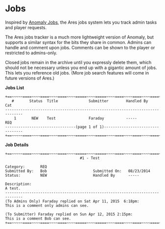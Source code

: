 Jobs
====

Inspired by [Anomaly Jobs](https://code.google.com/p/anomalyjobs/), the Ares jobs system lets you track admin tasks and player requests.

The Ares jobs tracker is a much more lightweight version of Anomaly, but supports a similar syntax for the bits they share in common.  Admins can handle and comment upon jobs.  Comments can be shown to the player or restricted to admins-only.

Closed jobs remain in the archive until you expressly delete them, which should not be necessary unless you end up with a gigantic amount of jobs.  This lets you reference old jobs.  (More job search features will come in future versions of Ares.)

**Jobs List**

    +==~~~~~====~~~~====~~~~====~~~~=====~~~~=====~~~~====~~~~====~~~~====~~~~~==+
       #       Status  Title              Submitter        Handled By        Cat
    ------------------------------------------------------------------------------
        1       NEW    Test               Faraday          -----            REQ   
    --------------------------------(page 1 of 1)---------------------------------
    +==~~~~~====~~~~====~~~~====~~~~=====~~~~=====~~~~====~~~~====~~~~====~~~~~==+

**Job Details**

    +==~~~~~====~~~~====~~~~====~~~~=====~~~~=====~~~~====~~~~====~~~~====~~~~~==+
                                      #1 - Test                                   
                                      
    Category:       REQ
    Submitted By:   Bob                     Submitted On:   08/23/2014
    Status:         NEW                     Handled By      -----            
    
    Description:
    A test.
    ------------------------------------------------------------------------------
    (To Admins Only) Faraday replied on Sat Apr 11, 2015  6:18pm:
    This is a comment only admins can see.
    
    (To Submitter) Faraday replied on Sun Apr 12, 2015 2:15pm:
    This is a comment Bob can see.
    +==~~~~~====~~~~====~~~~====~~~~=====~~~~=====~~~~====~~~~====~~~~====~~~~~==+
